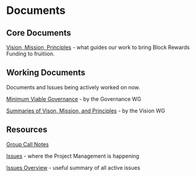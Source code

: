 # Documents

## Core Documents

[Vision, Mission, Principles](https://github.com/ethereum-funding/docs/blob/master/vision-mission-principles.md) - what guides our work to bring Block Rewards Funding to fruitiion.

## Working Documents

Documents and Issues being actively worked on now.

[Minimum Viable Governance](https://github.com/ethereum-funding/blockrewardsfunding/issues/45) - by the Governance WG

[Summaries of Vison, Mission, and Principles](https://docs.google.com/document/d/1h_-xkEeno7jLx9LddUm_dVvPsZIHgnn7z2gMx2br8sw/edit#heading=h.m8kj0xykpb4a) - by the Vision WG

## Resources

[Group Call Notes](https://docs.google.com/document/d/1yXs59MoRJ24prRocwbS3CQIcO1JdyDGP8sv5Bk7Fg3M/edit#)

[Issues](https://github.com/ethereum-funding/blockrewardsfunding/issues) - where the Project Management is happening

[Issues Overview](https://docs.google.com/document/d/1An6TroWm2PasNrlu4Fu9EwtWCx-CqTw7VI1-o2wJ1js/edit) - useful summary of all active issues
